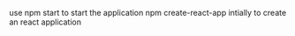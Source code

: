 use npm start to start the application 
npm create-react-app <name> intially to create an react application
